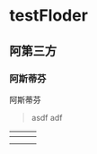 # testFloder

## 阿第三方

### 阿斯蒂芬

阿斯蒂芬

> asdf adf





<table data-view="cards"><thead><tr><th></th><th></th><th></th></tr></thead><tbody><tr><td></td><td></td><td></td></tr><tr><td></td><td></td><td></td></tr></tbody></table>
